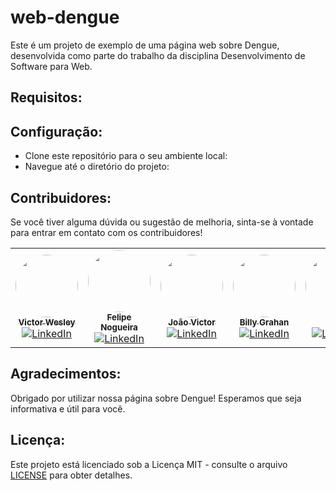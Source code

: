 # web-dengue

Este é um projeto de exemplo de uma página web sobre Dengue, desenvolvida como parte do trabalho da disciplina Desenvolvimento de Software para Web.

## Requisitos:


## Configuração:

- Clone este repositório para o seu ambiente local:
- Navegue até o diretório do projeto:

## Contribuidores:

Se você tiver alguma dúvida ou sugestão de melhoria, sinta-se à vontade para entrar em contato com os contribuidores!

<table>
  <tr>
    <td align="center">
    <a href="https://github.com/vctrwesley">
    <img style="border-radius: 50%;" src="https://avatars.githubusercontent.com/u/107233909?v=4" width="100px;" alt=""/><br /><sub><b>Victor Wesley</b></sub>
    </a><br />
    <a href="https://www.linkedin.com/in/victor-wesley/" title="Linkedin">
    <img src="https://img.shields.io/badge/linkedin-%230077B5.svg?style=for-the-badge&logo=linkedin&logoColor=white" alt="LinkedIn">
    </a>
    </td>
    <td align="center">
    <a href="https://github.com/FelpLiet">
    <img style="border-radius: 50%;" src="https://avatars.githubusercontent.com/u/30266169?v=4" width="100px;" alt=""/><br /><sub><b>Felipe Nogueira</b>
    <sub>
    </a><br />
    <a href="https://www.linkedin.com/in/felipe-nogueira-leite-037053206/" title="Linkedin">
    <img src="https://img.shields.io/badge/linkedin-%230077B5.svg?style=for-the-badge&logo=linkedin&logoColor=white" alt="LinkedIn">
    </a>
    </td>
    <td align="center">
    <a href="https://github.com/exemplo">
    <img style="border-radius: 50%;" src="link-para-avatar" width="100px;" alt=""/><br /><sub><b>João Victor</b></sub>
    </a><br />
    <a href="https://www.linkedin.com/in/joao-victor-coding/" title="Linkedin">
    <img src="https://img.shields.io/badge/linkedin-%230077B5.svg?style=for-the-badge&logo=linkedin&logoColor=white" alt="LinkedIn">
    </a>
    </td>
    <td align="center">
    <a href="https://github.com/exemplo">
    <img style="border-radius: 50%;" src="link-para-avatar" width="100px;" alt=""/><br /><sub><b>Billy Grahan</b></sub>
    </a><br />
    <a href="" title="Linkedin">
    <img src="https://img.shields.io/badge/linkedin-%230077B5.svg?style=for-the-badge&logo=linkedin&logoColor=white" alt="LinkedIn">
    </a>
    </td>
    <td align="center">
    <a href="https://github.com/exemplo">
    <img style="border-radius: 50%;" src="link-para-avatar" width="100px;" alt=""/><br /><sub><b>...</b></sub>
    </a><br />
    <a href="" title="Linkedin">
    <img src="https://img.shields.io/badge/linkedin-%230077B5.svg?style=for-the-badge&logo=linkedin&logoColor=white" alt="LinkedIn">
    </a>
    </td>
    <td align="center">
    <a href="https://github.com/exemplo">
    <img style="border-radius: 50%;" src="link-para-avatar" width="100px;" alt=""/><br /><sub><b>...</b></sub>
    </a><br />
    <a href="" title="Linkedin">
    <img src="https://img.shields.io/badge/linkedin-%230077B5.svg?style=for-the-badge&logo=linkedin&logoColor=white" alt="LinkedIn">
    </a>
    </td>
  </tr>
</table>

## Agradecimentos:

Obrigado por utilizar nossa página sobre Dengue! Esperamos que seja informativa e útil para você.

## Licença:

Este projeto está licenciado sob a Licença MIT - consulte o arquivo [LICENSE](LICENSE) para obter detalhes.